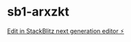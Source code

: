 # sb1-arxzkt

[Edit in StackBlitz next generation editor ⚡️](https://stackblitz.com/~/github.com/forhadsoohan/sb1-arxzkt)